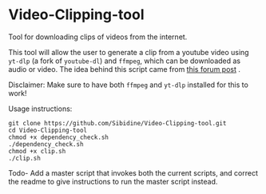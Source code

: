 # Video-Clipping-tool
Tool for downloading clips of videos from the internet.

This tool will allow the user to generate a clip from a youtube video using `yt-dlp` (a fork of `youtube-dl`) and `ffmpeg`, which can be downloaded as audio or video. The idea behind this script came from [this forum post](https://unix.stackexchange.com/questions/230481/how-to-download-portion-of-video-with-youtube-dl-command) .

Disclaimer: Make sure to have both `ffmpeg` and `yt-dlp` installed for this to work!

Usage instructions: 

``` 
git clone https://github.com/Sibidine/Video-Clipping-tool.git
cd Video-Clipping-tool
chmod +x dependency_check.sh
./dependency_check.sh
chmod +x clip.sh
./clip.sh
```

Todo- Add a master script that invokes both the current scripts, and correct the readme to give instructions to run the master script instead.

